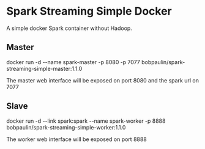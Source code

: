 Spark Streaming Simple Docker
=====================================

A simple docker Spark container without Hadoop.

## Master

docker run -d --name spark-master -p 8080 -p 7077 bobpaulin/spark-streaming-simple-master:1.1.0


The master web interface will be exposed on port 8080 and the spark url on 7077

## Slave

docker run -d --link spark:spark --name spark-worker -p 8888 bobpaulin/spark-streaming-simple-worker:1.1.0 <master-ip>

The worker web interface will be exposed on port 8888